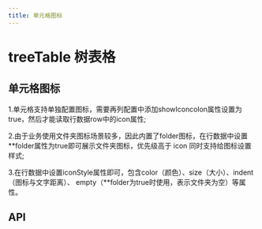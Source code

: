 ```yaml
---
title: 单元格图标
---
```


# treeTable 树表格

## 单元格图标

1.单元格支持单独配置图标，需要再列配置中添加showIconcolon属性设置为true，然后才能读取行数据row中的icon属性;

2.由于业务使用文件夹图标场景较多，因此内置了folder图标，在行数据中设置\*\*folder属性为true即可展示文件夹图标，优先级高于 icon 同时支持给图标设置样式;

3.在行数据中设置iconStyle属性即可，包含color（颜色）、size（大小）、indent（图标与文字距离）、
empty（\*\*folder为true时使用，表示文件夹为空）等属性。

<preview path="./customCellIcon.vue" />

## API

<API src="../table.json" lang="zh"></API>